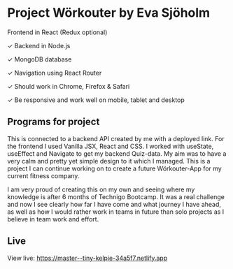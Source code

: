 # Project Wörkouter by Eva Sjöholm
 Frontend in React (Redux optional)

✓ Backend in Node.js

✓ MongoDB database

✓ Navigation using React Router

✓ Should work in Chrome, Firefox & Safari

✓ Be responsive and work well on mobile, tablet and desktop


## Programs for project
This is connected to a backend API created by me with a deployed link. For the frontend I used Vanilla JSX, React and CSS. I worked with useState, useEffect and Navigate to get my backend Quiz-data. My aim was to have a very calm and pretty yet simple design to it which I managed. This is a project I can continue working on to create a future Wörkouter-App for my current fitness company. 

I am very proud of creating this on my own and seeing where my knowledge is after 6 months of Technigo Bootcamp. It was a real challenge and now I see clearly how far I have come and what journey I have ahead, as well as how I would rather work in teams in future than solo projects as I believe in team work and effort.

## Live
View live: https://master--tiny-kelpie-34a5f7.netlify.app
